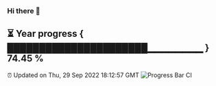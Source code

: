 ### Hi there 👋
⏳ Year progress { ██████████████████████▁▁▁▁▁▁▁▁ } 74.45 %
---
⏰ Updated on Thu, 29 Sep 2022 18:12:57 GMT
![Progress Bar CI](https://github.com/Moyi321/Moyi321/workflows/Progress%20Bar%20CI/badge.svg)
